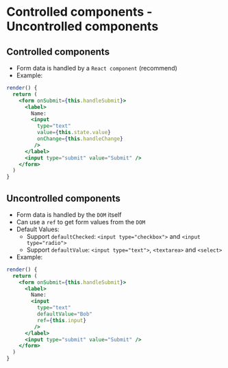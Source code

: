 # Controlled components - Uncontrolled components

## Controlled components
- Form data is handled by a `React component` (recommend)
- Example:
```jsx
render() {
  return (
    <form onSubmit={this.handleSubmit}>
      <label>
        Name:
        <input
          type="text"
          value={this.state.value}
          onChange={this.handleChange}
         />
      </label>
      <input type="submit" value="Submit" />
    </form>
  )
}
```

## Uncontrolled components
- Form data is handled by the `DOM` itself
- Can use a `ref` to get form values from the `DOM`
- Default Values:
  - Support `defaultChecked`: `<input type="checkbox">` and `<input type="radio">`
  - Support `defaultValue`: `<input type="text">`, `<textarea>` and `<select>`
- Example:  
```jsx
render() {
  return (
    <form onSubmit={this.handleSubmit}>
      <label>
        Name:
        <input
          type="text"        
          defaultValue="Bob"
          ref={this.input}
         />
      </label>
      <input type="submit" value="Submit" />
    </form>
  )
}
```

